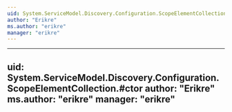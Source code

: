 ```yaml
---
uid: System.ServiceModel.Discovery.Configuration.ScopeElementCollection
author: "Erikre"
ms.author: "erikre"
manager: "erikre"
---
```


---
uid: System.ServiceModel.Discovery.Configuration.ScopeElementCollection.#ctor
author: "Erikre"
ms.author: "erikre"
manager: "erikre"
---
